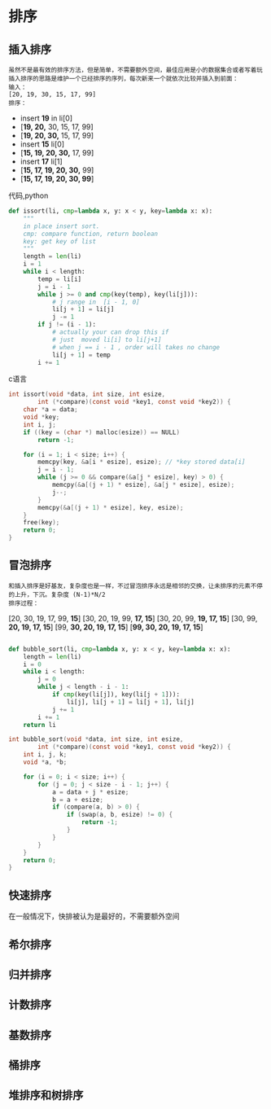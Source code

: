排序
======

插入排序
----
    虽然不是最有效的排序方法，但是简单，不需要额外空间，最佳应用是小的数据集合或者写着玩
    插入排序的思路是维护一个已经排序的序列，每次新来一个就依次比较并插入到前面：
    输入：
    [20, 19, 30, 15, 17, 99]
    排序：

 - insert **19** in li[0]
 - [**19, 20,** 30, 15, 17, 99]
 - [**19, 20, 30,** 15, 17, 99]
 - insert **15** li[0]
 - [**15, 19, 20, 30,** 17, 99]
 - insert **17** li[1]
 - [**15, 17, 19, 20, 30,** 99]
 - [**15, 17, 19, 20, 30, 99**]

代码,python
```python
def issort(li, cmp=lambda x, y: x < y, key=lambda x: x):
    """
    in place insert sort.
    cmp: compare function, return boolean
    key: get key of list
    """
    length = len(li)
    i = 1
    while i < length:
        temp = li[i]
        j = i - 1
        while j >= 0 and cmp(key(temp), key(li[j])):
            # j range in  [i - 1, 0]
            li[j + 1] = li[j]
            j -= 1
        if j != (i - 1):
            # actually your can drop this if
            # just  moved li[i] to li[j+1]
            # when j == i - 1 , order will takes no change
            li[j + 1] = temp
        i += 1
```
c语言
```c
int issort(void *data, int size, int esize,
		int (*compare)(const void *key1, const void *key2)) {
	char *a = data;
	void *key;
	int i, j;
	if ((key = (char *) malloc(esize)) == NULL)
		return -1;

	for (i = 1; i < size; i++) {
		memcpy(key, &a[i * esize], esize); // *key stored data[i]
		j = i - 1;
		while (j >= 0 && compare(&a[j * esize], key) > 0) {
			memcpy(&a[(j + 1) * esize], &a[j * esize], esize);
			j--;
		}
		memcpy(&a[(j + 1) * esize], key, esize);
	}
	free(key);
	return 0;
}
```
冒泡排序
----
    和插入排序是好基友，复杂度也是一样，不过冒泡排序永远是相邻的交换，让未排序的元素不停的上升，下沉。复杂度 (N-1)*N/2
    排序过程：
[20, 30, 19, 17, 99, **15**]
[30, 20, 19, 99, **17, 15**]
[30, 20, 99, **19, 17, 15**]
[30, 99, **20, 19, 17, 15**]
[99, **30, 20, 19, 17, 15**]
[**99, 30, 20, 19, 17, 15**]
    

```python

def bubble_sort(li, cmp=lambda x, y: x < y, key=lambda x: x):
    length = len(li)
    i = 0
    while i < length:
        j = 0
        while j < length - i - 1:
            if cmp(key(li[j]), key(li[j + 1])):
                li[j], li[j + 1] = li[j + 1], li[j]
            j += 1
        i += 1
    return li

```

```c
int bubble_sort(void *data, int size, int esize,
		int (*compare)(const void *key1, const void *key2)) {
	int i, j, k;
	void *a, *b;

	for (i = 0; i < size; i++) {
		for (j = 0; j < size - i - 1; j++) {
			a = data + j * esize;
			b = a + esize;
			if (compare(a, b) > 0) {
				if (swap(a, b, esize) != 0) {
					return -1;
				}
			}
		}
	}
	return 0;
}

```

快速排序
----
在一般情况下，快排被认为是最好的，不需要额外空间

希尔排序
----

归并排序
----


计数排序
----
基数排序
----

桶排序
----


堆排序和树排序
----
